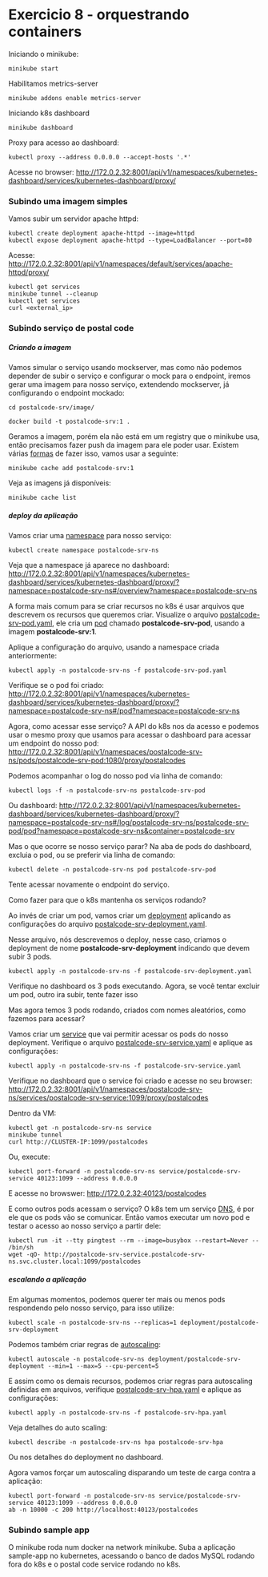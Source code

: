 # Exercicio 8 - orquestrando containers


Iniciando o minikube:

```
minikube start
```

Habilitamos metrics-server

```
minikube addons enable metrics-server
```

Iniciando k8s dashboard

```
minikube dashboard
```

Proxy para acesso ao dashboard:

```
kubectl proxy --address 0.0.0.0 --accept-hosts '.*'
```

Acesse no browser: http://172.0.2.32:8001/api/v1/namespaces/kubernetes-dashboard/services/kubernetes-dashboard/proxy/

### Subindo uma imagem simples

Vamos subir um servidor apache httpd:

```
kubectl create deployment apache-httpd --image=httpd
kubectl expose deployment apache-httpd --type=LoadBalancer --port=80
```

Acesse: http://172.0.2.32:8001/api/v1/namespaces/default/services/apache-httpd/proxy/

```
kubectl get services
minikube tunnel --cleanup
kubectl get services
curl <external_ip>
```

### Subindo serviço de postal code

##### Criando a imagem

Vamos simular o serviço usando mockserver, mas como não podemos depender de subir o serviço e configurar o mock para o endpoint, iremos gerar uma imagem para nosso serviço, extendendo mockserver, já configurando o endpoint mockado:

```
cd postalcode-srv/image/

docker build -t postalcode-srv:1 .
```

Geramos a imagem, porém ela não está em um registry que o minikube usa, então precisamos fazer push da imagem para ele poder usar. Existem várias [formas](https://minikube.sigs.k8s.io/docs/handbook/pushing/) de fazer isso, vamos usar a seguinte:


```
minikube cache add postalcode-srv:1
```

Veja as imagens já disponíveis:

```
minikube cache list
```

##### deploy da aplicação

Vamos criar uma [namespace](https://kubernetes.io/docs/concepts/overview/working-with-objects/namespaces/) para nosso serviço:

```
kubectl create namespace postalcode-srv-ns
```

Veja que a namespace já aparece no dashboard: http://172.0.2.32:8001/api/v1/namespaces/kubernetes-dashboard/services/kubernetes-dashboard/proxy/?namespace=postalcode-srv-ns#/overview?namespace=postalcode-srv-ns

A forma mais comum para se criar recursos no k8s é usar arquivos que descrevem os recursos que queremos criar. Visualize o arquivo [postalcode-srv-pod.yaml](postalcode-svc/deploy/postalcode-srv-pod.yaml), ele cria um [pod](https://kubernetes.io/docs/concepts/workloads/pods/) chamado **postalcode-srv-pod**, usando a imagem **postalcode-srv:1**.

Aplique a configuração do arquivo, usando a namespace criada anteriormente:

```
kubectl apply -n postalcode-srv-ns -f postalcode-srv-pod.yaml
```

Verifique se o pod foi criado: http://172.0.2.32:8001/api/v1/namespaces/kubernetes-dashboard/services/kubernetes-dashboard/proxy/?namespace=postalcode-srv-ns#/pod?namespace=postalcode-srv-ns

Agora, como acessar esse serviço? A API do k8s nos da acesso e podemos usar o mesmo proxy que usamos para acessar o dashboard para acessar um endpoint do nosso pod: http://172.0.2.32:8001/api/v1/namespaces/postalcode-srv-ns/pods/postalcode-srv-pod:1080/proxy/postalcodes

Podemos acompanhar o log do nosso pod via linha de comando:

```
kubectl logs -f -n postalcode-srv-ns postalcode-srv-pod
```

Ou dashboard: http://172.0.2.32:8001/api/v1/namespaces/kubernetes-dashboard/services/kubernetes-dashboard/proxy/?namespace=postalcode-srv-ns#/log/postalcode-srv-ns/postalcode-srv-pod/pod?namespace=postalcode-srv-ns&container=postalcode-srv

Mas o que ocorre se nosso serviço parar? Na aba de pods do dashboard, excluia o pod, ou se preferir via linha de comando:

```
kubectl delete -n postalcode-srv-ns pod postalcode-srv-pod
```

Tente acessar novamente o endpoint do serviço. 

Como fazer para que o k8s mantenha os serviços rodando? 

Ao invés de criar um pod, vamos criar um [deployment](https://kubernetes.io/docs/concepts/workloads/controllers/deployment/) aplicando as configurações do arquivo [postalcode-srv-deployment.yaml](postalcode-srv/deploy/postalcode-srv-deployment.yaml).

Nesse arquivo, nós descrevemos o deploy, nesse caso, criamos o deployment de nome **postalcode-srv-deployment** indicando que devem subir 3 pods.

```
kubectl apply -n postalcode-srv-ns -f postalcode-srv-deployment.yaml
```

Verifique no dashboard os 3 pods executando. Agora, se você tentar excluir um pod, outro ira subir, tente fazer isso

Mas agora temos 3 pods rodando, criados com nomes aleatórios, como fazemos para acessar? 

Vamos criar um [service](https://kubernetes.io/docs/concepts/services-networking/service/) que vai permitir acessar os pods do nosso deployment. Verifique o arquivo [postalcode-srv-service.yaml](postalcode-srv/deploy/postalcode-srv-service.yaml) e aplique as configurações:

```
kubectl apply -n postalcode-srv-ns -f postalcode-srv-service.yaml
```

Verifique no dashboard que o service foi criado e acesse no seu browser: http://172.0.2.32:8001/api/v1/namespaces/postalcode-srv-ns/services/postalcode-srv-service:1099/proxy/postalcodes

Dentro da VM:

```
kubectl get -n postalcode-srv-ns service
minikube tunnel
curl http://CLUSTER-IP:1099/postalcodes
```

Ou, execute:

```
kubectl port-forward -n postalcode-srv-ns service/postalcode-srv-service 40123:1099 --address 0.0.0.0
```

E acesse no browswer: http://172.0.2.32:40123/postalcodes

E como outros pods acessam o serviço? O k8s tem um serviço [DNS](https://kubernetes.io/docs/concepts/services-networking/dns-pod-service/), é por ele que os pods vão se comunicar. Então vamos executar um novo pod e testar o acesso ao nosso serviço a partir dele: 

```
kubectl run -it --tty pingtest --rm --image=busybox --restart=Never -- /bin/sh
wget -qO- http://postalcode-srv-service.postalcode-srv-ns.svc.cluster.local:1099/postalcodes
```

##### escalando a aplicação

Em algumas momentos, podemos querer ter mais ou menos pods respondendo pelo nosso serviço, para isso utilize: 

```
kubectl scale -n postalcode-srv-ns --replicas=1 deployment/postalcode-srv-deployment
```

Podemos também criar regras de [autoscaling](https://kubernetes.io/docs/tasks/run-application/horizontal-pod-autoscale-walkthrough/):

```
kubectl autoscale -n postalcode-srv-ns deployment/postalcode-srv-deployment --min=1 --max=5 --cpu-percent=5
```

E assim como os demais recursos, podemos criar regras para autoscaling definidas em arquivos, verifique [postalcode-srv-hpa.yaml](postalcode-srv/deploy/postalcode-srv-hpa.yaml) e aplique as configurações:

```
kubectl apply -n postalcode-srv-ns -f postalcode-srv-hpa.yaml
```

Veja detalhes do auto scaling:

```
kubectl describe -n postalcode-srv-ns hpa postalcode-srv-hpa
```

Ou nos detalhes do deployment no dashboard.

Agora vamos forçar um autoscaling disparando um teste de carga contra a aplicação:

```
kubectl port-forward -n postalcode-srv-ns service/postalcode-srv-service 40123:1099 --address 0.0.0.0
ab -n 10000 -c 200 http://localhost:40123/postalcodes
```

### Subindo sample app

O minikube roda num docker na network minikube. Suba a aplicação sample-app no kubernetes, acessando o banco de dados MySQL rodando fora do k8s e o postal code service rodando no k8s.
